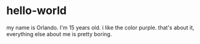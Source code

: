 # hello-world
my name is Orlando. I'm 15 years old. i like the color purple.
that's about it, everything else about me is pretty boring.
